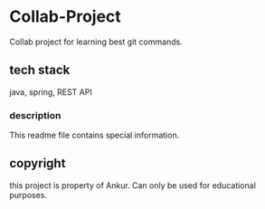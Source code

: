 # Collab-Project
Collab project for learning best git commands.

## tech stack
java, spring, REST API

### description
This readme file contains special information.

## copyright
this project is property of Ankur. Can only be used for educational purposes.